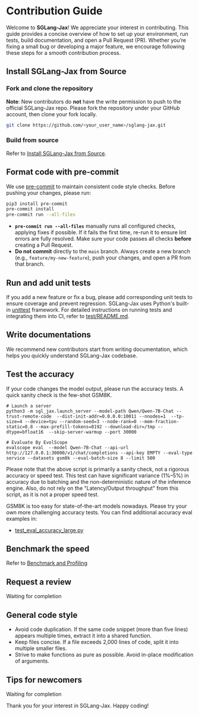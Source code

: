 # Contribution Guide

Welcome to **SGLang-Jax**! We appreciate your interest in contributing. This guide provides a concise overview of how to set up your environment, run tests, build documentation, and open a Pull Request (PR). Whether you’re fixing a small bug or developing a major feature, we encourage following these steps for a smooth contribution process.

## Install SGLang-Jax from Source

### Fork and clone the repository

**Note**: New contributors do **not** have the write permission to push to the official SGLang-Jax repo. Please fork the repository under your GitHub account, then clone your fork locally.

```bash
git clone https://github.com/<your_user_name>/sglang-jax.git
```

### Build from source

Refer to [Install SGLang-Jax from Source](../get_started/install.md#method-2-from-source).

## Format code with pre-commit

We use [pre-commit](https://pre-commit.com/) to maintain consistent code style checks. Before pushing your changes, please run:

```bash
pip3 install pre-commit
pre-commit install
pre-commit run --all-files
```

- **`pre-commit run --all-files`** manually runs all configured checks, applying fixes if possible. If it fails the first time, re-run it to ensure lint errors are fully resolved. Make sure your code passes all checks **before** creating a Pull Request.
- **Do not commit** directly to the `main` branch. Always create a new branch (e.g., `feature/my-new-feature`), push your changes, and open a PR from that branch.

## Run and add unit tests

If you add a new feature or fix a bug, please add corresponding unit tests to ensure coverage and prevent regression.
SGLang-Jax uses Python's built-in [unittest](https://docs.python.org/3/library/unittest.html) framework.
For detailed instructions on running tests and integrating them into CI, refer to [test/README.md](https://github.com/sgl-project/sglang-jax/tree/main/test/README.md).


## Write documentations

We recommend new contributors start from writing documentation, which helps you quickly understand SGLang-Jax codebase.

## Test the accuracy
If your code changes the model output, please run the accuracy tests. A quick sanity check is the few-shot GSM8K.

```
# Launch a server
python3 -m sgl_jax.launch_server --model-path Qwen/Qwen-7B-Chat --trust-remote-code  --dist-init-addr=0.0.0.0:10011 --nnodes=1  --tp-size=4 --device=tpu --random-seed=3 --node-rank=0 --mem-fraction-static=0.8 --max-prefill-tokens=8192 --download-dir=/tmp --dtype=bfloat16  --skip-server-warmup --port 30000

# Evaluate By EvolScope
evalscope eval  --model Qwen-7B-Chat --api-url http://127.0.0.1:30000/v1/chat/completions --api-key EMPTY --eval-type service --datasets gsm8k --eval-batch-size 8 --limit 500
```

Please note that the above script is primarily a sanity check, not a rigorous accuracy or speed test.
This test can have significant variance (1%–5%) in accuracy due to batching and the non-deterministic nature of the inference engine.
Also, do not rely on the "Latency/Output throughput" from this script, as it is not a proper speed test.

GSM8K is too easy for state-of-the-art models nowadays. Please try your own more challenging accuracy tests.
You can find additional accuracy eval examples in:
- [test_eval_accuracy_large.py](https://github.com/sgl-project/sglang-jax/blob/main/test/srt/test_eval_accuracy_large.py)

## Benchmark the speed
Refer to [Benchmark and Profiling](./benchmark_and_profiling.md)


## Request a review
Waiting for completion

## General code style
- Avoid code duplication. If the same code snippet (more than five lines) appears multiple times, extract it into a shared function.
- Keep files concise. If a file exceeds 2,000 lines of code, split it into multiple smaller files.
- Strive to make functions as pure as possible. Avoid in-place modification of arguments.

## Tips for newcomers

Waiting for completion

Thank you for your interest in SGLang-Jax. Happy coding!
